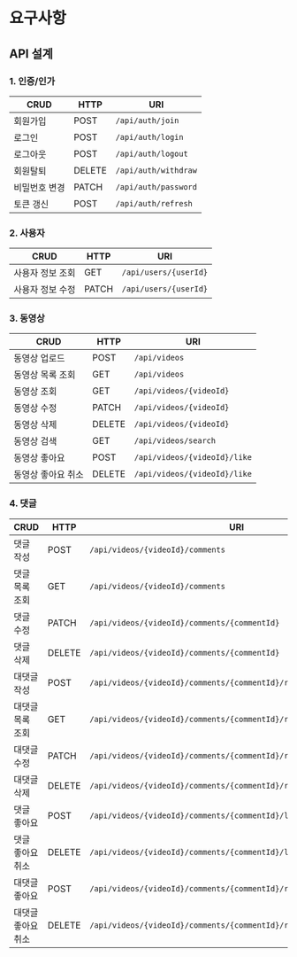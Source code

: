 # 요구사항

## API 설계

### 1. 인증/인가

| CRUD          | HTTP   | URI                  |
| ------------- | ------ | -------------------- |
| 회원가입      | POST   | `/api/auth/join`     |
| 로그인        | POST   | `/api/auth/login`    |
| 로그아웃      | POST   | `/api/auth/logout`   |
| 회원탈퇴      | DELETE | `/api/auth/withdraw` |
| 비밀번호 변경 | PATCH  | `/api/auth/password` |
| 토큰 갱신     | POST   | `/api/auth/refresh`  |

### 2. 사용자

| CRUD             | HTTP  | URI                   |
| ---------------- | ----- | --------------------- |
| 사용자 정보 조회 | GET   | `/api/users/{userId}` |
| 사용자 정보 수정 | PATCH | `/api/users/{userId}` |

### 3. 동영상

| CRUD               | HTTP   | URI                          |
| ------------------ | ------ | ---------------------------- |
| 동영상 업로드      | POST   | `/api/videos`                |
| 동영상 목록 조회   | GET    | `/api/videos`                |
| 동영상 조회        | GET    | `/api/videos/{videoId}`      |
| 동영상 수정        | PATCH  | `/api/videos/{videoId}`      |
| 동영상 삭제        | DELETE | `/api/videos/{videoId}`      |
| 동영상 검색        | GET    | `/api/videos/search`         |
| 동영상 좋아요      | POST   | `/api/videos/{videoId}/like` |
| 동영상 좋아요 취소 | DELETE | `/api/videos/{videoId}/like` |

### 4. 댓글

| CRUD               | HTTP   | URI                                                                 |
| ------------------ | ------ | ------------------------------------------------------------------- |
| 댓글 작성          | POST   | `/api/videos/{videoId}/comments`                                    |
| 댓글 목록 조회     | GET    | `/api/videos/{videoId}/comments`                                    |
| 댓글 수정          | PATCH  | `/api/videos/{videoId}/comments/{commentId}`                        |
| 댓글 삭제          | DELETE | `/api/videos/{videoId}/comments/{commentId}`                        |
| 대댓글 작성        | POST   | `/api/videos/{videoId}/comments/{commentId}/replies`                |
| 대댓글 목록 조회   | GET    | `/api/videos/{videoId}/comments/{commentId}/replies`                |
| 대댓글 수정        | PATCH  | `/api/videos/{videoId}/comments/{commentId}/replies/{replyId}`      |
| 대댓글 삭제        | DELETE | `/api/videos/{videoId}/comments/{commentId}/replies/{replyId}`      |
| 댓글 좋아요        | POST   | `/api/videos/{videoId}/comments/{commentId}/like`                   |
| 댓글 좋아요 취소   | DELETE | `/api/videos/{videoId}/comments/{commentId}/like`                   |
| 대댓글 좋아요      | POST   | `/api/videos/{videoId}/comments/{commentId}/replies/{replyId}/like` |
| 대댓글 좋아요 취소 | DELETE | `/api/videos/{videoId}/comments/{commentId}/replies/{replyId}/like` |
